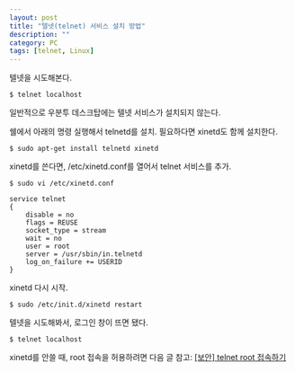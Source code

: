 ```yaml
---
layout: post
title: "텔넷(telnet) 서비스 설치 방법"
description: ""
category: PC
tags: [telnet, Linux]
---
```


텔넷을 시도해본다.

~~~
$ telnet localhost
~~~

일반적으로 우분투 데스크탑에는 텔넷 서비스가 설치되지 않는다.

쉘에서 아래의 명령 실행해서 telnetd를 설치.
필요하다면 xinetd도 함께 설치한다.

~~~
$ sudo apt-get install telnetd xinetd
~~~

xinetd를 쓴다면, /etc/xinetd.conf를 열어서 telnet 서비스를 추가.

~~~
$ sudo vi /etc/xinetd.conf
~~~

~~~
service telnet
{
    disable = no
    flags = REUSE
    socket_type = stream
    wait = no
    user = root
    server = /usr/sbin/in.telnetd
    log_on_failure += USERID
}
~~~

xinetd 다시 시작.

~~~
$ sudo /etc/init.d/xinetd restart
~~~

텔넷을 시도해봐서, 로그인 창이 뜨면 됐다.

~~~
$ telnet localhost
~~~

xinetd를 안쓸 때, root 접속을 허용하려면 다음 글 참고:
[[보안] telnet root 접속하기](http://blog.syszone.co.kr/685)
